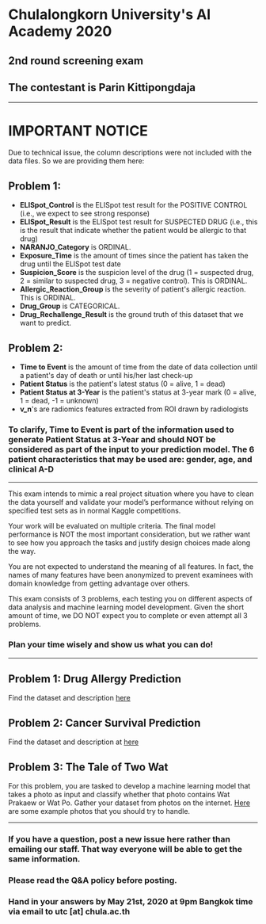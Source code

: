 # Chulalongkorn University's AI Academy 2020
## 2nd round screening exam
## The contestant is Parin Kittipongdaja
---

# IMPORTANT NOTICE
Due to technical issue, the column descriptions were not included with the data files. So we are providing them here:

## Problem 1:
* **ELISpot_Control** is the ELISpot test result for the POSITIVE CONTROL (i.e., we expect to see strong response)
* **ELISpot_Result** is the ELISpot test result for SUSPECTED DRUG (i.e., this is the result that indicate whether the patient would be allergic to that drug)
* **NARANJO_Category** is ORDINAL.
* **Exposure_Time** is the amount of times since the patient has taken the drug until the ELISpot test date
* **Suspicion_Score** is the suspicion level of the drug (1 = suspected drug, 2 = similar to suspected drug, 3 = negative control). This is ORDINAL.
* **Allergic_Reaction_Group** is the severity of patient's allergic reaction. This is ORDINAL.
* **Drug_Group** is CATEGORICAL.
* **Drug_Rechallenge_Result** is the ground truth of this dataset that we want to predict.

## Problem 2:
* **Time to Event** is the amount of time from the date of data collection until a patient's day of death or until his/her last check-up
* **Patient Status** is the patient's latest status (0 = alive, 1 = dead)
* **Patient Status at 3-Year** is the patient's status at 3-year mark (0 = alive, 1 = dead, -1 = unknown)
* **v_n**'s are radiomics features extracted from ROI drawn by radiologists

### To clarify, **Time to Event** is part of the information used to generate **Patient Status at 3-Year** and should NOT be considered as part of the input to your prediction model. The 6 patient characteristics that may be used are: **gender**, **age**, and **clinical A-D**

---
This exam intends to mimic a real project situation where you have to clean the data yourself and validate your model’s performance without relying on specified test sets as in normal Kaggle competitions.

Your work will be evaluated on multiple criteria. The final model performance is NOT the most important consideration, but we rather want to see how you approach the tasks and justify design choices made along the way.

You are not expected to understand the meaning of all features. In fact, the names of many features have been anonymized to prevent examinees with domain knowledge from getting advantage over others.

This exam consists of 3 problems, each testing you on different aspects of data analysis and machine learning model development. Given the short amount of time, we DO NOT expect you to complete or even attempt all 3 problems. 

### Plan your time wisely and show us what you can do!

---
## **Problem 1: Drug Allergy Prediction**

Find the dataset and description [here](https://www.kaggle.com/dataset/164839c70ca43c870151479e85f496daa3b68be24a93c44fa1cd153c66049bf5)

## **Problem 2: Cancer Survival Prediction**

Find the dataset and description at [here](https://www.kaggle.com/dataset/b830860b3bd50fbe6d2f9448dcb1fd18da025a4ae41208cf4bd557292cac6eab)

## **Problem 3: The Tale of Two Wat**

For this problem, you are tasked to develop a machine learning model that takes a photo as input and classify whether that photo contains Wat Prakaew or Wat Po. Gather your dataset from photos on the internet. [Here](https://drive.google.com/open?id=1mdZLeiG0NSR6idRFCs9k_1GAsJ59riDK) are some example photos that you should try to handle.

---

### If you have a question, post a new issue here rather than emailing our staff. That way everyone will be able to get the same information. 
### Please read the Q&A policy before posting.
### Hand in your answers by May 21st, 2020 at 9pm Bangkok time via email to utc [at] chula.ac.th
